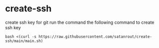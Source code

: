 # create-ssh
create ssh key for git
run the command the following command to create ssh key

```bash <(curl -s https://raw.githubusercontent.com/satanrout/create-ssh/main/main.sh)```

